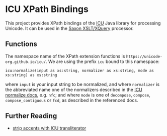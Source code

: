 # ICU XPath Bindings

This project provides XPath bindings of the
[ICU](https://unicode-org.github.io/icu/) Java library for processing
Unicode. It can be used in the [Saxon
XSLT/XQuery](https://www.saxonica.com) processor.

## Functions

The namespace name of the XPath extension functions is
`https://unicode-org.github.io/icu/`. We are using the prefix `icu`
bound to this namespace:

```{xpath}
icu:normalize(input as xs:string, normalizer as xs:string, mode as xs:string) as xs:string
```
where `input` is your input string to be normalized, and where
`normalizer` is the abbreviated name one of the normalizers
described in the [ICU normalize
docs](https://unicode-org.github.io/icu/userguide/transforms/normalization/),
e.g. `nfc`; and where `mode` is one of `decompose`, `compose`,
`compose_contiguous` or `fcd`, as described in the referenced docs.


## Further Reading

- [strip accents with ICU
  transliterator](https://stackoverflow.com/questions/2992066/code-to-strip-diacritical-marks-using-icu)
